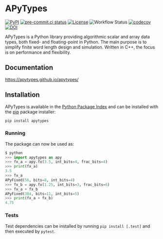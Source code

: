 # APyTypes

[![PyPI](https://img.shields.io/pypi/v/apytypes)](https://pypi.org/project/apytypes/)
[![pre-commit.ci status](https://results.pre-commit.ci/badge/github/apytypes/apytypes/main.svg)](https://results.pre-commit.ci/latest/github/apytypes/apytypes/main)
[![License](https://img.shields.io/github/license/apytypes/apytypes)](https://github.com/apytypes/apytypes/blob/main/LICENSE.txt)
![Workflow Status](https://img.shields.io/github/actions/workflow/status/apytypes/apytypes/tests.yml)
[![codecov](https://codecov.io/gh/apytypes/apytypes/graph/badge.svg?token=734MDWN7SU)](https://codecov.io/gh/apytypes/apytypes)
[![DOI](https://zenodo.org/badge/DOI/10.5281/zenodo.11197884.svg)](https://doi.org/10.5281/zenodo.11197884)

APyTypes is a Python library providing algorithmic scalar and array data types,
both fixed- and floating-point in Python. The main purpose is to simplify finite
word length design and simulation. Written in C++, the focus is on performance and
flexibility.

## Documentation

<https://apytypes.github.io/apytypes/>

## Installation

APyTypes is available in the
[Python Package Index](https://pypi.org/p/apytypes/) and can be installed with
the [pip](https://pypi.org/p/pip/) package installer:

```bash
pip install apytypes
```

### Running

The package can now be used as:

```python
$ python
>>> import apytypes as apy
>>> fx_a = apy.fx(3.5, int_bits=4, frac_bits=4)
>>> print(fx_a)
3.5
>>> fx_a
APyFixed(56, bits=8, int_bits=4)
>>> fx_b = apy.fx(1.25, int_bits=3, frac_bits=6)
>>> fx_a + fx_b
APyFixed(304, bits=11, int_bits=5)
>>> print(fx_a + fx_b)
4.75
```

### Tests

Test dependencies can be installed by running `pip install [.test]` and then
executed by `pytest`.
